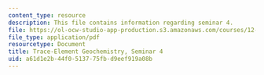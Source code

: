 ```yaml
---
content_type: resource
description: This file contains information regarding seminar 4.
file: https://ol-ocw-studio-app-production.s3.amazonaws.com/courses/12-479-trace-element-geochemistry-spring-2013/a61d1e2b44f0513775fbd9eef919a08b_MIT12_479S13_Seminar4.pdf
file_type: application/pdf
resourcetype: Document
title: Trace-Element Geochemistry, Seminar 4
uid: a61d1e2b-44f0-5137-75fb-d9eef919a08b
---
```


